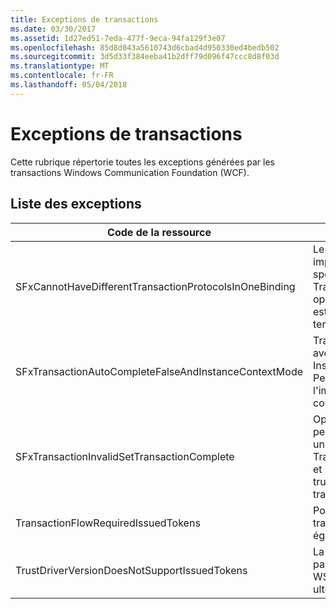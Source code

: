 ```yaml
---
title: Exceptions de transactions
ms.date: 03/30/2017
ms.assetid: 1d27ed51-7eda-477f-9eca-94fa129f3e07
ms.openlocfilehash: 85d8d043a5610743d6cbad4d950330ed4bedb502
ms.sourcegitcommit: 3d5d33f384eeba41b2dff79d096f47ccc8d8f03d
ms.translationtype: MT
ms.contentlocale: fr-FR
ms.lasthandoff: 05/04/2018
---
```

# <a name="transaction-exceptions"></a>Exceptions de transactions
Cette rubrique répertorie toutes les exceptions générées par les transactions Windows Communication Foundation (WCF).  
  
## <a name="exception-list"></a>Liste des exceptions  
  
|Code de la ressource|Chaîne de la ressource|  
|-------------------|---------------------|  
|SFxCannotHaveDifferentTransactionProtocolsInOneBinding|Les informations de stratégie qui sont importées à partir des métadonnées spécifient des valeurs différentes pour TransactionProtocol au sein des opérations. Un seul TransactionProtocol est pris en charge pour chaque point de terminaison.|  
|SFxTransactionAutoCompleteFalseAndInstanceContextMode|TransactionAutoComplete ne peut pas avoir la valeur false à moins que la valeur InstanceContextMode du service soit PerSession. Une erreur a été détectée sur l'implémentation de l'opération et du contrat spécifiés.|  
|SFxTransactionInvalidSetTransactionComplete|OperationContext.SetTransactionComplete peut être appelé dans une opération uniquement lorsque TransactionAutoComplete à la valeur false et TransactionScopeRequired la valeur true. Ce scénario n’est pas valide et la transaction en cours est terminée.|  
|TransactionFlowRequiredIssuedTokens|Pour transmettre une transaction, la transmission des jetons émis doit également être prise en charge.|  
|TrustDriverVersionDoesNotSupportIssuedTokens|La version de Trust configurée ne prend pas en charge les jetons émis. Utilisez WSTrustFeb2005 ou une version ultérieure.|

